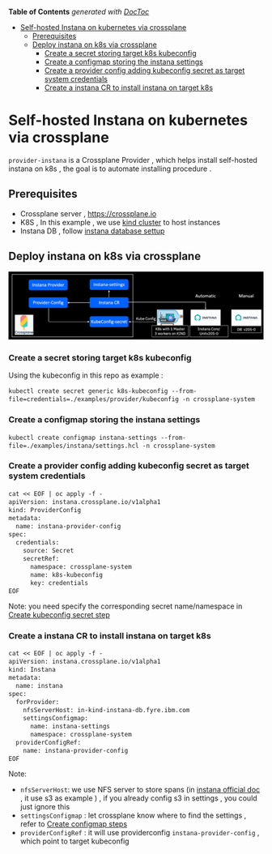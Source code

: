 <!-- START doctoc generated TOC please keep comment here to allow auto update -->
<!-- DON'T EDIT THIS SECTION, INSTEAD RE-RUN doctoc TO UPDATE -->
**Table of Contents**  *generated with [DocToc](https://github.com/thlorenz/doctoc)*

- [Self-hosted Instana on kubernetes via crossplane](#self-hosted-instana-on-kubernetes-via-crossplane)
  - [Prerequisites](#prerequisites)
  - [Deploy instana on k8s via crossplane](#deploy-instana-on-k8s-via-crossplane)
    - [Create a secret storing target k8s kubeconfig](#create-a-secret-storing-target-k8s-kubeconfig)
    - [Create a configmap storing the instana settings](#create-a-configmap-storing-the-instana-settings)
    - [Create a provider config adding kubeconfig secret as target system credentials](#create-a-provider-config-adding-kubeconfig-secret-as-target-system-credentials)
    - [Create a instana CR to install instana on target k8s](#create-a-instana-cr-to-install-instana-on-target-k8s)

<!-- END doctoc generated TOC please keep comment here to allow auto update -->

# Self-hosted Instana on kubernetes via crossplane

`provider-instana` is a Crossplane Provider , which helps install self-hosted instana on k8s , the goal is to automate installing procedure .

## Prerequisites
- Crossplane server , https://crossplane.io
- K8S , In this example , we use [kind cluster](https://kind.sigs.k8s.io/) to host instances
- Instana DB , follow [instana database settup](https://www.instana.com/docs/self_hosted_instana_k8s/single_host_database/)
  



## Deploy instana on k8s via crossplane


![w](images/instana-on-kind-via-crossplane.png)



### Create a secret storing target k8s kubeconfig

Using the kubeconfig in this repo as example :

```shell
kubectl create secret generic k8s-kubeconfig --from-file=credentials=./examples/provider/kubeconfig -n crossplane-system
```

### Create a configmap storing the instana settings 

```shell
kubectl create configmap instana-settings --from-file=./examples/instana/settings.hcl -n crossplane-system
```

### Create a provider config adding kubeconfig secret as target system credentials

```shell
cat << EOF | oc apply -f -
apiVersion: instana.crossplane.io/v1alpha1
kind: ProviderConfig
metadata:
  name: instana-provider-config 
spec:
  credentials:
    source: Secret
    secretRef:
      namespace: crossplane-system
      name: k8s-kubeconfig 
      key: credentials
EOF
```

Note: you need specify the corresponding secret name/namespace in [Create kubeconfig secret step](#create-a-secret-storing-target-k8s-kubeconfig)

### Create a instana CR to install instana on target k8s

```shell
cat << EOF | oc apply -f -
apiVersion: instana.crossplane.io/v1alpha1
kind: Instana
metadata:
  name: instana
spec:
  forProvider:
    nfsServerHost: in-kind-instana-db.fyre.ibm.com
    settingsConfigmap:
      name: instana-settings
      namespace: crossplane-system
  providerConfigRef:
    name: instana-provider-config 
EOF
```

Note: 
- `nfsServerHost`: we use NFS server to store spans (in [instana official doc](https://www.instana.com/docs/self_hosted_instana_k8s/installation/#settingshcl) , it use s3 as example ) , if you already config s3 in settings ,  you could just ignore this
- `settingsConfigmap` : let crossplane know where to find the settings , refer to [Create configmap steps](#create-a-configmap-storing-the-instana-settings)
- `providerConfigRef` : it will use providerconfig `instana-provider-config` , which point to target kubeconfig 
